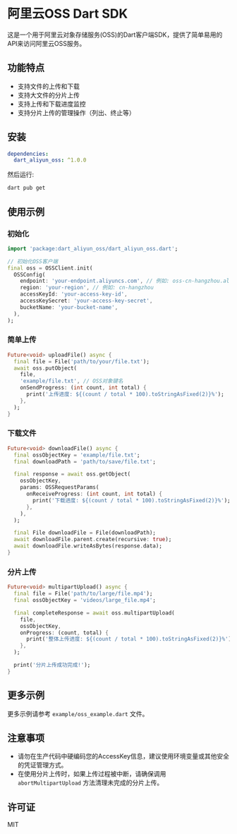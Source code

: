 # 阿里云OSS Dart SDK

这是一个用于阿里云对象存储服务(OSS)的Dart客户端SDK，提供了简单易用的API来访问阿里云OSS服务。

## 功能特点

- 支持文件的上传和下载
- 支持大文件的分片上传
- 支持上传和下载进度监控
- 支持分片上传的管理操作（列出、终止等）

## 安装

```yaml
dependencies:
  dart_aliyun_oss: ^1.0.0
```

然后运行:

```bash
dart pub get
```

## 使用示例

### 初始化

```dart
import 'package:dart_aliyun_oss/dart_aliyun_oss.dart';

// 初始化OSS客户端
final oss = OSSClient.init(
  OSSConfig(
    endpoint: 'your-endpoint.aliyuncs.com', // 例如: oss-cn-hangzhou.aliyuncs.com
    region: 'your-region', // 例如: cn-hangzhou
    accessKeyId: 'your-access-key-id',
    accessKeySecret: 'your-access-key-secret',
    bucketName: 'your-bucket-name',
  ),
);
```

### 简单上传

```dart
Future<void> uploadFile() async {
  final file = File('path/to/your/file.txt');
  await oss.putObject(
    file,
    'example/file.txt', // OSS对象键名
    onSendProgress: (int count, int total) {
      print('上传进度: ${(count / total * 100).toStringAsFixed(2)}%');
    },
  );
}
```

### 下载文件

```dart
Future<void> downloadFile() async {
  final ossObjectKey = 'example/file.txt';
  final downloadPath = 'path/to/save/file.txt';

  final response = await oss.getObject(
    ossObjectKey,
    params: OSSRequestParams(
      onReceiveProgress: (int count, int total) {
        print('下载进度: ${(count / total * 100).toStringAsFixed(2)}%');
      },
    ),
  );

  final File downloadFile = File(downloadPath);
  await downloadFile.parent.create(recursive: true);
  await downloadFile.writeAsBytes(response.data);
}
```

### 分片上传

```dart
Future<void> multipartUpload() async {
  final file = File('path/to/large/file.mp4');
  final ossObjectKey = 'videos/large_file.mp4';

  final completeResponse = await oss.multipartUpload(
    file,
    ossObjectKey,
    onProgress: (count, total) {
      print('整体上传进度: ${(count / total * 100).toStringAsFixed(2)}%');
    },
  );

  print('分片上传成功完成!');
}
```

## 更多示例

更多示例请参考 `example/oss_example.dart` 文件。

## 注意事项

- 请勿在生产代码中硬编码您的AccessKey信息，建议使用环境变量或其他安全的凭证管理方式。
- 在使用分片上传时，如果上传过程被中断，请确保调用 `abortMultipartUpload` 方法清理未完成的分片上传。

## 许可证

MIT

